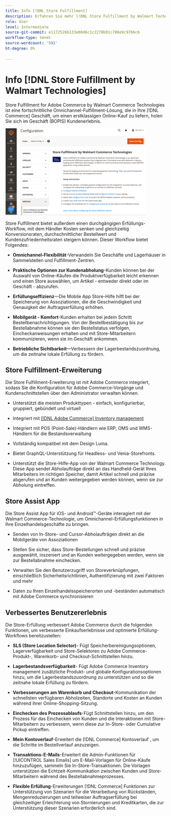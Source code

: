 ```yaml
---
title: Info [!DNL Store Fulfillment]
description: Erfahren Sie mehr [!DNL Store Fulfillment by Walmart Technologies] unterstützt den Online-Kauf, die Abholung von BOPIS-Diensten für Adobe Commerce- und Magento Open Source-Kunden. Verwenden Sie das Store Assist Mobile, um die BOPIS-Erfüllung und Auftragsverarbeitung für Store-Mitarbeiter und Commerce-Kunden zu optimieren.
role: User
level: Intermediate
source-git-commit: e1172526b133e08d6c1c2278b91c788e9c9766c6
workflow-type: tm+mt
source-wordcount: '592'
ht-degree: 0%

---
```



# Info [!DNL Store Fulfillment by Walmart Technologies]

Store Fulfillment for Adobe Commerce by Walmart Commerce Technologies ist eine fortschrittliche Omnichannel-Fulfillment-Lösung, die in Ihre [!DNL Commerce] Geschäft, um einen erstklassigen Online-Kauf zu liefern, holen Sie sich im Geschäft (BOPIS) Kundenerlebnis.

![Store-Erfüllung durch die Admin-Konfiguration von Walmart Technologies](assets/store-fulfillment-admin-home.png)

Store Fulfillment bietet außerdem einen durchgängigen Erfüllungs-Workflow, mit dem Händler Kosten senken und gleichzeitig Konversionsraten, durchschnittlicher Bestellwert und Kundenzufriedenheitsraten steigern können. Dieser Workflow bietet Folgendes:

* **Omnichannel-Flexibilität**-Verwandeln Sie Geschäfte und Lagerhäuser in Sammelstellen und Fulfillment-Zentren.

* **Praktische Optionen zur Kundenabholung**-Kunden können bei der Auswahl von Online-Käufen die Produktverfügbarkeit leicht erkennen und einen Store auswählen, um Artikel - entweder direkt oder im Geschäft - abzurufen.

* **Erfüllungseffizienz**—Die Mobile App Store-Hilfe hilft bei der Speicherung von Assoziationen, die die Geschwindigkeit und Genauigkeit der Auftragserfüllung erhöhen.

* **Mobilgerät - Komfort**-Kunden erhalten bei jedem Schritt Bestellbenachrichtigungen. Von der Bestellbestätigung bis zur Bestellabnahme können sie den Bestellstatus verfolgen, Eincheckanweisungen erhalten und mit Store-Mitarbeitern kommunizieren, wenn sie im Geschäft ankommen.

* **Betriebliche Sichtbarkeit**—Verbessern der Lagerbestandszuordnung, um die zeitnahe lokale Erfüllung zu fördern.

## Store Fulfillment-Erweiterung

Die Store Fulfillment-Erweiterung ist mit Adobe Commerce integriert, sodass Sie die Konfiguration für Adobe Commerce-Vorgänge und Kundenschnittstellen über den Administrator verwalten können.

* Unterstützt die meisten Produkttypen - einfach, konfigurierbar, gruppiert, gebündelt und virtuell

* Integriert mit [[!DNL Adobe Commerce] Inventory management](https://docs.magento.com/user-guide/catalog/inventory-learn-more.html)

* Integriert mit POS (Point-Sale)-Händlern wie ERP, OMS und WMS-Händlern für die Bestandsverwaltung

* Vollständig kompatibel mit dem Design Luma.

* Bietet GraphQL-Unterstützung für Headless- und Venia-Storefronts.

* Unterstützt die Store-Hilfe-App von der Walmart Commerce Technology. Diese App sendet Abholaufträge direkt an das Handheld-Gerät Ihres Mitarbeiters im richtigen Speicher, damit Artikel schnell und präzise abgerufen und an Kunden weitergegeben werden können, wenn sie zur Abholung eintreffen.

## Store Assist App

Die Store Assist App für iOS- und Android™-Geräte interagiert mit der Walmart Commerce-Technologie, um Omnichannel-Erfüllungsfunktionen in Ihre Einzelhandelsgeschäfte zu bringen.

* Senden von In-Store- und Cursor-Abholaufträgen direkt an die Mobilgeräte von Assoziationen

* Stellen Sie sicher, dass Store-Bestellungen schnell und präzise ausgewählt, inszeniert und an Kunden weitergegeben werden, wenn sie zur Bestellabnahme einchecken.

* Verwalten Sie den Benutzerzugriff von Storeverknüpfungen, einschließlich Sicherheitsrichtlinien, Authentifizierung mit zwei Faktoren und mehr

* Daten zu Ihren Einzelhandelsspeicherorten und -beständen automatisch mit Adobe Commerce synchronisieren

## Verbessertes Benutzererlebnis

Die Store-Erfüllung verbessert Adobe Commerce durch die folgenden Funktionen, um verbesserte Einkaufserlebnisse und optimierte Erfüllung-Workflows bereitzustellen:

* **SLS (Store Location Selector)**- Fügt Speicherbereinigungsoptionen, Lagerverfügbarkeit und Store-Selektoren zu Adobe Commerce-Produkt-, Warenkorb- und Checkout-Schnittstellen hinzu.

* **Lagerbestandsverfügbarkeit**- Fügt Adobe Commerce Inventory management zusätzliche Produkt- und globale Konfigurationsoptionen hinzu, um die Lagerbestandszuordnung zu unterstützen und so die zeitnahe lokale Erfüllung zu fördern.

* **Verbesserungen am Warenkorb und Checkout**-Kommunikation der schnellsten verfügbaren Abholzeiten, Standorte und Kosten an Kunden während ihrer Online-Shopping-Sitzung.

* **Einchecken des Prozessablaufs**-Fügt Schnittstellen hinzu, um den Prozess für das Einchecken von Kunden und die Interaktionen mit Store-Mitarbeitern zu verbessern, wenn diese zur In-Store- oder Cumulative Pickup eintreffen.

* **Mein Kontoverlauf**-Erweitert die [!DNL Commerce] Kontoverlauf , um die Schritte im Bestellverlauf anzuzeigen.

* **Transaktions-E-Mails**-Erweitert die Admin-Funktionen für [!UICONTROL Sales Emails] um E-Mail-Vorlagen für Online-Käufe hinzuzufügen, sammeln Sie In-Store-Transaktionen. Die Vorlagen unterstützen die Echtzeit-Kommunikation zwischen Kunden und Store-Mitarbeitern während des Bestellabnahmeprozesses.

* **Flexible Erfüllung**-Erweiterungen [!DNL Commerce] Funktionen zur Unterstützung von Szenarien für die Verarbeitung von Rückständen, Mengenreduzierungen und teilweiser Auftragserfüllung bei gleichzeitiger Erleichterung von Stornierungen und Kreditkarten, die zur Unterstützung dieser Szenarien erforderlich sind.
